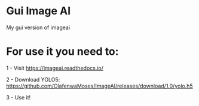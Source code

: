 # Gui Image AI
My gui version of imageai

# For use it you need to:
1 - Visit https://imageai.readthedocs.io/

2 - Download YOLO5: https://github.com/OlafenwaMoses/ImageAI/releases/download/1.0/yolo.h5

3 - Use it!
